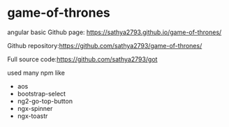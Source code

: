 # game-of-thrones
angular basic
Github page: https://sathya2793.github.io/game-of-thrones/

Github repository:https://github.com/sathya2793/game-of-thrones/

Full source code:https://github.com/sathya2793/got

used many npm like

* aos
* bootstrap-select
* ng2-go-top-button
* ngx-spinner
* ngx-toastr
